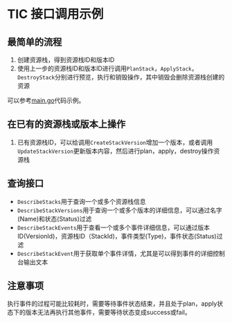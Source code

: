 # TIC 接口调用示例

## 最简单的流程

1. 创建资源栈，得到资源栈ID和版本ID
2. 使用上一步的资源栈ID和版本ID进行调用`PlanStack`，`ApplyStack`，`DestroyStack`分别进行预览，执行和销毁操作，其中销毁会删除资源栈创建的资源

可以参考[main.go](main.go)代码示例。

## 在已有的资源栈或版本上操作

1. 已有资源栈ID，可以给调用`CreateStackVersion`增加一个版本，或者调用`UpdateStackVersion`更新版本内容，然后进行plan，apply，destroy操作资源栈

## 查询接口

- `DescribeStacks`用于查询一个或多个资源栈信息
- `DescribeStackVersions`用于查询一个或多个版本的详细信息，可以通过名字(Name)和状态(Status)过滤
- `DescribeStackEvents`用于查看一个或多个事件详细信息，可以通过版本ID(VersionId)，资源栈ID（StackId)，事件类型(Type)，事件状态(Status)过滤
- `DescribeStackEvent`用于获取单个事件详情，尤其是可以得到事件的详细控制台输出文本

## 注意事项

执行事件的过程可能比较耗时，需要等待事件状态结束，并且处于plan，apply状态下的版本无法再执行其他事件，需要等待状态变成success或fail。